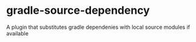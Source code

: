 # gradle-source-dependency
A plugin that substitutes gradle dependenies with local source modules if available
